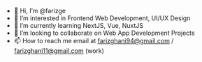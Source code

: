 - 👋 Hi, I’m @farizge
- 👀 I’m interested in Frontend Web Development,  UI/UX Design
- 🌱 I’m currently learning NextJS, Vue, NuxtJS
- 💞️ I’m looking to collaborate on Web App Development Projects
- 📫 How to reach me email at farizghani94@gmail.com / farizghani11@gmail.com (work)

<!---
farizge/farizge is a ✨ special ✨ repository because its `README.md` (this file) appears on your GitHub profile.
You can click the Preview link to take a look at your changes.
--->
